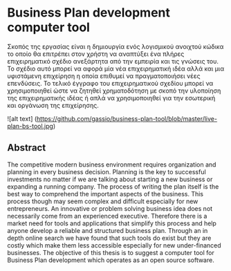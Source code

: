 # Business Plan development computer tool
Σκοπός της εργασίας είναι η δημιουργία ενός λογισμικού ανοιχτού κώδικα το οποίο θα επιτρέπει στον χρήστη να αναπτύξει ένα πλήρες επιχειρηματικό σχέδιο ανεξάρτητα από την εμπειρία και τις γνώσεις του. Το σχέδιο αυτό μπορεί να αφορά μία νέα επιχειρηματική ιδέα αλλά και μια υφιστάμενη επιχείρηση η οποία επιθυμεί να πραγματοποιήσει νέες επενδύσεις. Το τελικό έγγραφο του επιχειρηματικού σχεδίου μπορεί να χρησιμοποιηθεί ώστε να ζητηθεί χρηματοδότηση με σκοπό την υλοποίηση της επιχειρηματικής ιδέας ή απλά να χρησιμοποιηθεί για την εσωτερική και οργάνωση της επιχείρησης.  

![alt text] (https://github.com/gassio/business-plan-tool/blob/master/live-plan-bs-tool.jpg)

## Abstract
The competitive modern business environment requires organization and planning in every business decision. Planning is the key to successful investments no matter if we are talking about starting a new business or expanding a running company. The process of writing the plan itself is the best way to comprehend the important aspects of the business. This process though may seem complex and difficult especially for new entrepreneurs. An innovative or problem solving business idea does not necessarily come from an experienced executive. Therefore there is a market need for tools and applications that simplify this process and help anyone develop a reliable and structured business plan. Through an in depth online search we have found that such tools do exist but they are costly which make them less accessible especially for new under-financed businesses. The objective of this thesis is to suggest a computer tool for Business Plan development which operates as an open source software. 
